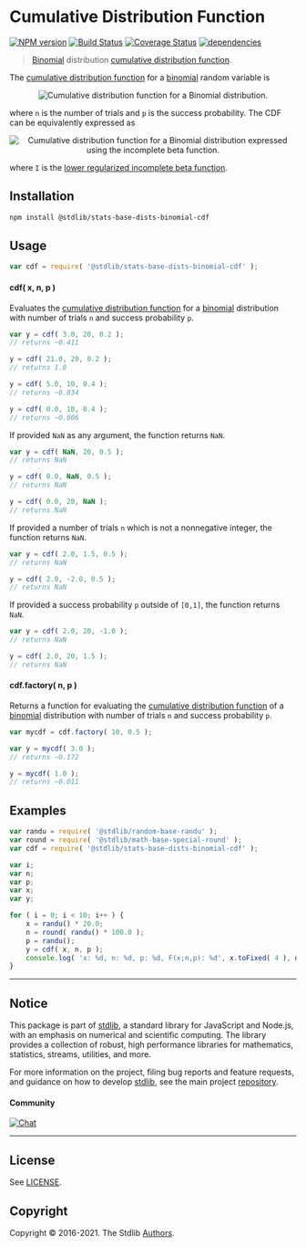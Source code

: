 <!--

@license Apache-2.0

Copyright (c) 2018 The Stdlib Authors.

Licensed under the Apache License, Version 2.0 (the "License");
you may not use this file except in compliance with the License.
You may obtain a copy of the License at

   http://www.apache.org/licenses/LICENSE-2.0

Unless required by applicable law or agreed to in writing, software
distributed under the License is distributed on an "AS IS" BASIS,
WITHOUT WARRANTIES OR CONDITIONS OF ANY KIND, either express or implied.
See the License for the specific language governing permissions and
limitations under the License.

-->

# Cumulative Distribution Function

[![NPM version][npm-image]][npm-url] [![Build Status][test-image]][test-url] [![Coverage Status][coverage-image]][coverage-url] [![dependencies][dependencies-image]][dependencies-url]

> [Binomial][binomial-distribution] distribution [cumulative distribution function][cdf].

<section class="intro">

The [cumulative distribution function][cdf] for a [binomial][binomial-distribution] random variable is

<!-- <equation class="equation" label="eq:binomial_cdf" align="center" raw="F(x;n,p) = \sum_{i=0}^{\lfloor x \rfloor} {n\choose i}p^i(1-p)^{n-i}" alt="Cumulative distribution function for a Binomial distribution."> -->

<div class="equation" align="center" data-raw-text="F(x;n,p) = \sum_{i=0}^{\lfloor x \rfloor} {n\choose i}p^i(1-p)^{n-i}" data-equation="eq:binomial_cdf">
    <img src="https://cdn.jsdelivr.net/gh/stdlib-js/stdlib@7e0a95722efd9c771b129597380c63dc6715508b/lib/node_modules/@stdlib/stats/base/dists/binomial/cdf/docs/img/equation_binomial_cdf.svg" alt="Cumulative distribution function for a Binomial distribution.">
    <br>
</div>

<!-- </equation> -->

where `n` is the number of trials and `p` is the success probability. The CDF can be equivalently expressed as

<!-- <equation class="equation" label="eq:binomial_cdf_incomplete_beta" align="center" raw="F(x;n,p) = I_{1-p}( n-x, x+1 )" alt="Cumulative distribution function for a Binomial distribution expressed using the incomplete beta function."> -->

<div class="equation" align="center" data-raw-text="F(x;n,p) = I_{1-p}( n-x, x+1 )" data-equation="eq:binomial_cdf_incomplete_beta">
    <img src="https://cdn.jsdelivr.net/gh/stdlib-js/stdlib@7e0a95722efd9c771b129597380c63dc6715508b/lib/node_modules/@stdlib/stats/base/dists/binomial/cdf/docs/img/equation_binomial_cdf_incomplete_beta.svg" alt="Cumulative distribution function for a Binomial distribution expressed using the incomplete beta function.">
    <br>
</div>

<!-- </equation> -->

where `I` is the [lower regularized incomplete beta function][incomplete-beta].

</section>

<!-- /.intro -->

<section class="installation">

## Installation

```bash
npm install @stdlib/stats-base-dists-binomial-cdf
```

</section>

<section class="usage">

## Usage

```javascript
var cdf = require( '@stdlib/stats-base-dists-binomial-cdf' );
```

#### cdf( x, n, p )

Evaluates the [cumulative distribution function][cdf] for a [binomial][binomial-distribution] distribution with number of trials `n` and success probability `p`.

```javascript
var y = cdf( 3.0, 20, 0.2 );
// returns ~0.411

y = cdf( 21.0, 20, 0.2 );
// returns 1.0

y = cdf( 5.0, 10, 0.4 );
// returns ~0.834

y = cdf( 0.0, 10, 0.4 );
// returns ~0.006
```

If provided `NaN` as any argument, the function returns `NaN`.

```javascript
var y = cdf( NaN, 20, 0.5 );
// returns NaN

y = cdf( 0.0, NaN, 0.5 );
// returns NaN

y = cdf( 0.0, 20, NaN );
// returns NaN
```

If provided a number of trials `n` which is not a nonnegative integer, the function returns `NaN`.

```javascript
var y = cdf( 2.0, 1.5, 0.5 );
// returns NaN

y = cdf( 2.0, -2.0, 0.5 );
// returns NaN
```

If provided a success probability `p` outside of `[0,1]`, the function returns `NaN`.

```javascript
var y = cdf( 2.0, 20, -1.0 );
// returns NaN

y = cdf( 2.0, 20, 1.5 );
// returns NaN
```

#### cdf.factory( n, p )

Returns a function for evaluating the [cumulative distribution function][cdf] of a [binomial][binomial-distribution] distribution with number of trials `n` and success probability `p`.

```javascript
var mycdf = cdf.factory( 10, 0.5 );

var y = mycdf( 3.0 );
// returns ~0.172

y = mycdf( 1.0 );
// returns ~0.011
```

</section>

<!-- /.usage -->

<section class="examples">

## Examples

<!-- eslint no-undef: "error" -->

```javascript
var randu = require( '@stdlib/random-base-randu' );
var round = require( '@stdlib/math-base-special-round' );
var cdf = require( '@stdlib/stats-base-dists-binomial-cdf' );

var i;
var n;
var p;
var x;
var y;

for ( i = 0; i < 10; i++ ) {
    x = randu() * 20.0;
    n = round( randu() * 100.0 );
    p = randu();
    y = cdf( x, n, p );
    console.log( 'x: %d, n: %d, p: %d, F(x;n,p): %d', x.toFixed( 4 ), n, p.toFixed( 4 ), y.toFixed( 4 ) );
}
```

</section>

<!-- /.examples -->


<section class="main-repo" >

* * *

## Notice

This package is part of [stdlib][stdlib], a standard library for JavaScript and Node.js, with an emphasis on numerical and scientific computing. The library provides a collection of robust, high performance libraries for mathematics, statistics, streams, utilities, and more.

For more information on the project, filing bug reports and feature requests, and guidance on how to develop [stdlib][stdlib], see the main project [repository][stdlib].

#### Community

[![Chat][chat-image]][chat-url]

---

## License

See [LICENSE][stdlib-license].


## Copyright

Copyright &copy; 2016-2021. The Stdlib [Authors][stdlib-authors].

</section>

<!-- /.stdlib -->

<!-- Section for all links. Make sure to keep an empty line after the `section` element and another before the `/section` close. -->

<section class="links">

[npm-image]: http://img.shields.io/npm/v/@stdlib/stats-base-dists-binomial-cdf.svg
[npm-url]: https://npmjs.org/package/@stdlib/stats-base-dists-binomial-cdf

[test-image]: https://github.com/stdlib-js/stats-base-dists-binomial-cdf/actions/workflows/test.yml/badge.svg
[test-url]: https://github.com/stdlib-js/stats-base-dists-binomial-cdf/actions/workflows/test.yml

[coverage-image]: https://img.shields.io/codecov/c/github/stdlib-js/stats-base-dists-binomial-cdf/main.svg
[coverage-url]: https://codecov.io/github/stdlib-js/stats-base-dists-binomial-cdf?branch=main

[dependencies-image]: https://img.shields.io/david/stdlib-js/stats-base-dists-binomial-cdf.svg
[dependencies-url]: https://david-dm.org/stdlib-js/stats-base-dists-binomial-cdf/main

[chat-image]: https://img.shields.io/gitter/room/stdlib-js/stdlib.svg
[chat-url]: https://gitter.im/stdlib-js/stdlib/

[stdlib]: https://github.com/stdlib-js/stdlib

[stdlib-authors]: https://github.com/stdlib-js/stdlib/graphs/contributors

[stdlib-license]: https://raw.githubusercontent.com/stdlib-js/stats-base-dists-binomial-cdf/main/LICENSE

[binomial-distribution]: https://en.wikipedia.org/wiki/Binomial_distribution

[cdf]: https://en.wikipedia.org/wiki/Cumulative_distribution_function

[incomplete-beta]: https://en.wikipedia.org/wiki/Beta_function#Incomplete_beta_function

</section>

<!-- /.links -->
